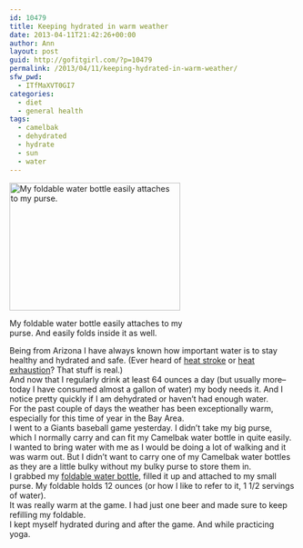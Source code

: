 ```yaml
---
id: 10479
title: Keeping hydrated in warm weather
date: 2013-04-11T21:42:26+00:00
author: Ann
layout: post
guid: http://gofitgirl.com/?p=10479
permalink: /2013/04/11/keeping-hydrated-in-warm-weather/
sfw_pwd:
  - ITfMaXVT0GI7
categories:
  - diet
  - general health
tags:
  - camelbak
  - dehydrated
  - hydrate
  - sun
  - water
---
```

<div id="attachment_10480" style="width: 310px" class="wp-caption alignleft">
  <a href="http://gofitgirl.com/?attachment_id=10480" rel="attachment wp-att-10480"><img class="size-medium wp-image-10480" alt="My foldable water bottle easily attaches to my purse." src="http://gofitgirl.com/wp-content/uploads/2013/04/to-go-water-bottle-e1365737605333-300x225.jpg" width="300" height="225" /></a>
  
  <p class="wp-caption-text">
    My foldable water bottle easily attaches to my purse. And easily folds inside it as well. 
  </p>
</div>

  
Being from Arizona I have always known how important water is to stay healthy and hydrated and safe. (Ever heard of [heat stroke](http://www.mayoclinic.com/health/heat-stroke/DS01025) or [heat exhaustion](http://www.mayoclinic.com/health/heat-exhaustion/DS01046)? That stuff is real.)  
And now that I regularly drink at least 64 ounces a day (but usually more&#8211;today I have consumed almost a gallon of water) my body needs it. And I notice pretty quickly if I am dehydrated or haven&#8217;t had enough water.  
For the past couple of days the weather has been exceptionally warm, especially for this time of year in the Bay Area.  
I went to a Giants baseball game yesterday. I didn&#8217;t take my big purse, which I normally carry and can fit my Camelbak water bottle in quite easily.  
I wanted to bring water with me as I would be doing a lot of walking and it was warm out. But I didn&#8217;t want to carry one of my Camelbak water bottles as they are a little bulky without my bulky purse to store them in.  
I grabbed my [foldable water bottle](http://vapur.us/shop/shades), filled it up and attached to my small purse. My foldable holds 12 ounces (or how I like to refer to it, 1 1/2 servings of water).  
It was really warm at the game. I had just one beer and made sure to keep refilling my foldable.  
I kept myself hydrated during and after the game. And while practicing yoga.